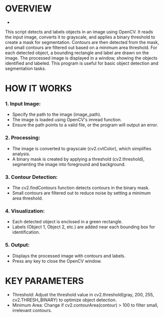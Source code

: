 # OVERVIEW
- 
This script detects and labels objects in an image using OpenCV. It reads the input image, converts it to grayscale, and applies a binary threshold to create a mask for segmentation. Contours are then detected from the mask, and small contours are filtered out based on a minimum area threshold. For each detected object, a bounding rectangle and label are drawn on the image. The processed image is displayed in a window, showing the objects identified and labeled. This program is useful for basic object detection and segmentation tasks.

# HOW IT WORKS
### 1. Input Image:
- Specify the path to the image (image_path).
- The image is loaded using OpenCV's imread function.
- Ensure the path points to a valid file, or the program will output an error.

### 2. Processing:
- The image is converted to grayscale (cv2.cvtColor), which simplifies analysis.
- A binary mask is created by applying a threshold (cv2.threshold), segmenting the image into foreground and background.

### 3. Contour Detection:
- The cv2.findContours function detects contours in the binary mask.
- Small contours are filtered out to reduce noise by setting a minimum area threshold.

### 4. Visualization:
- Each detected object is enclosed in a green rectangle.
- Labels (Object 1, Object 2, etc.) are added near each bounding box for identification.

### 5. Output:
- Displays the processed image with contours and labels.
- Press any key to close the OpenCV window.

# KEY PARAMETERS
- Threshold: Adjust the threshold value in cv2.threshold(gray, 200, 255, cv2.THRESH_BINARY) to optimize object detection.
- Minimum Area: Change if cv2.contourArea(contour) > 100 to filter small, irrelevant contours.
